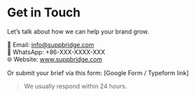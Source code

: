 # Get in Touch

Let’s talk about how we can help your brand grow.

📧 Email: info@suppbridge.com  
📱 WhatsApp: +86-XXX-XXXX-XXX  
🌐 Website: www.suppbridge.com

Or submit your brief via this form: [Google Form / Typeform link]

> We usually respond within 24 hours.